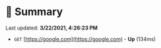 # 📖 Summary
Last updated: **3/22/2021, 4:26:23 PM**

- `GET` [https://google.com](https://google.com) - **Up** (134ms)
